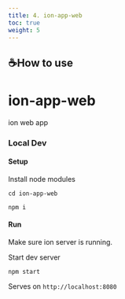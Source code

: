 ```yaml
---
title: 4. ion-app-web
toc: true
weight: 5
---
```


## ☕️How to use

# ion-app-web

ion web app

### Local Dev

#### Setup

Install node modules

```
cd ion-app-web

npm i
```

#### Run

Make sure ion server is running.

Start dev server

```
npm start
```

Serves on `http://localhost:8080`